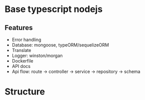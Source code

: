 # Base typescript nodejs

## Features

- Error handling
- Database: mongoose, typeORM/sequelizeORM
- Translate
- Logger: winston/morgan
- Dockerfile
- API docs
- Api flow: route -> controller -> service -> repository -> schema

# Structure
